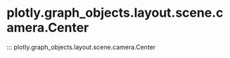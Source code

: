 # plotly.graph_objects.layout.scene.camera.Center

::: plotly.graph_objects.layout.scene.camera.Center
